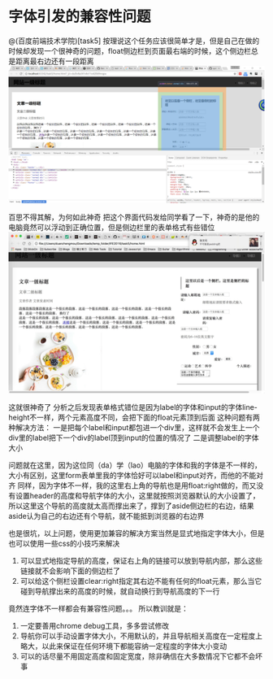 # 字体引发的兼容性问题
@(百度前端技术学院)[task5]
按理说这个任务应该很简单才是，但是自己在做的时候却发现一个很神奇的问题，float侧边栏到页面最右端的时候，这个侧边栏总是距离最右边还有一段距离
![Alt text](./QQ图片20170502213547.png)

百思不得其解，为何如此神奇
把这个界面代码发给同学看了一下，神奇的是他的电脑竟然可以浮动到正确位置，但是侧边栏里的表单格式有些错位
![Alt text](./QQ图片20170502214146.jpg)

这就很神奇了
分析之后发现表单格式错位是因为label的字体和input的字体line-height不一样，两个元素高度不同，会把下面的float元素顶到后面
这种问题有两种解决方法：
一是把每个label和input都包进一个div里，这样就不会发生上一个div里的label把下一个div的label顶到input的位置的情况了
二是调整label的字体大小

问题就在这里，因为这位同（da）学（lao）电脑的字体和我的字体是不一样的，大小有区别，这里form表单里我的字体恰好可以label和input对齐，而他的不能对齐
同样，因为字体不一样，我的这里右上角的导航也是用float:right做的，而又没有设置header的高度和导航字体的大小，这里就按照浏览器默认的大小设置了，所以这里这个导航的高度就太高而撑出来了，撑到了aside侧边栏的右边，结果aside认为自己的右边还有个导航，就不能抵到浏览器的右边界

也是很坑，以上问题，使用更加兼容的解决方案当然是显式地指定字体大小，但是也可以使用一些css的小技巧来解决
1. 可以显式地指定导航的高度，保证右上角的链接可以放到导航内部，那么这些链接就不会影响下面的侧边栏了
2. 可以给这个侧栏设置clear:right指定其右边不能有任何的float元素，那么当它碰到导航撑出来的高度的时候，就自动换行到导航高度的下一行


竟然连字体不一样都会有兼容性问题。。。
所以教训就是：
1. 一定要善用chrome debug工具，多多尝试修改
2. 导航你可以手动设置字体大小，不用默认的，并且导航相关高度在一定程度上略大，以此来保证在任何环境下都能容纳一定程度的字体大小变动
3. 可以的话尽量不用固定高度和固定宽度，除非确信在大多数情况下它都不会坏事


